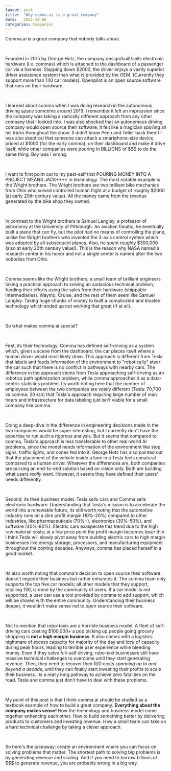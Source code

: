 ```yaml
---
layout: post
title:  "Why comma.ai is a great company"
date:   2021-10-06
categories: Companies
---
```


Comma.ai is a great company that nobody talks about. 

&nbsp;

Founded in 2015 by George Hotz, the company design/built/sells electronic hardware (i.e. commas) which is attached to the dashboard of a passenger car via a harness. Slapping down $2000, the driver enjoys a vastly superior driver assistance system than what is provided by the OEM. (Currently they support more than 140 car models). Openpilot is an open source software that runs on their hardware. 

&nbsp;

I learned about comma when I was doing research in the autonomous driving space sometime around 2019. I remember it left an impression since the company was taking a radically different approach from any other company that I looked into. I was also shocked that an autonomous driving company would open source their software; it felt like a magician spoiling all his tricks throughout the show. (I didn't know Penn and Teller back then!) I was also skeptical that someone can attach a smartphone-size device, priced at $1000 (for the early comma), on their dashboard and make it drive itself, while other companies were pouring in BILLIONS of $$$ to do the same thing. Boy was I wrong. 

&nbsp;

I want to first point out to my past-self that POURING MONEY INTO A PROJECT MEANS JACK**** in technology. The most notable example is the Wright brothers. The Wright brothers are two brilliant bike mechanics from Ohio who solved controlled human flight at a budget of roughly $2000 (at early 20th century value). All the money came from the revenue generated by the bike shop they owned. 

&nbsp;

In contrast to the Wright brothers is Samuel Langley, a professor of astronomy at the University of Pittsburgh. An aviation fanatic, he eventually built a plane that can fly, but the pilot had no means of controlling the plane, unlike the Wright brothers who invented the 3-axis control system which was adopted by all subsequent planes. Also, he spent roughly $300,000 (also at early 20th century value!). This is the reason why NASA named a research center in his honor and not a single center is named after the two nobodies from Ohio. 

&nbsp;

Comma seems like the Wright brothers; a small team of brilliant engineers taking a practical approach to solving an audacious technical problem, funding their efforts using the sales from their hardware (shippable intermediaries). Waymo, Cruise, and the rest of them seem like Samuel Langley. Taking huge chunks of money to built a complicated and bloated technology which ended up not working that great (if at all). 

&nbsp;

So what makes comma.ai special? 

&nbsp;

First, its their technology. Comma has defined self-driving as a system which, given a scene from the dashboard, the car places itself where a human driver would most likely drive. This approach is different from Tesla that labels and feeds information of the environment to "robotically" steer the car such that there is no conflict in pathways with nearby cars. The difference in the approach stems from Tesla approaching self-driving as an robotics path optimization problem, while comma approaches it as a data-centric statistics problem. Its worth noting here that the number of employees between the two companies are *vastly* different (Tesla: 70,700 vs comma: 20-ish) that Tesla's approach requiring large number of man hours and infrastructure for data labeling just isn't viable for a small company like comma. 

&nbsp;

Doing a deep-dive in the difference in engineering decisions made in the two companies would be super interesting, but I currently don't have the expertise to run such a rigorous analysis. But it seems that compared to comma, Tesla's approach is less transferable to other real-world AI problems, since the model needs information of the environment like stop signs, traffic lights, and cones fed into it. George Hotz has also pointed out that the placement of the vehicle inside a lane in a Tesla feels unnatural compared to a human driver. Whatever the differences are, both companies are pursing an end-to-end solution based on vision only. Both are building what users *really* want. However, it seems they have defined their users' needs differently. 

&nbsp;

Second, its their business model. Tesla sells cars and Comma sells electronic hardware. Understanding that Tesla's mission is to accelerate the world into a renewable future, its still worth noting that the automotive industry runs on a slim profit margin (10%-20%) compared to other industries, like pharmaceuticals (70%+), electronics (30%-50%), and software (40%-80%). Electric cars exasperate this trend due to the high raw material costs; at a low price point the profit margin becomes *laser* thin. I think Tesla will slowly pivot away from building electric cars to high margin businesses like energy storage, processors, and manufacturing equipment throughout the coming decades. Anyways, comma has placed herself in a good market. 

&nbsp;

Its also worth noting that comma's decision to open source their software doesn't impede their business but rather enhances it. The comma team only supports the top five car models; all other models that they support, totalling 130, is done by the community of users. If a car model is not supported, a user can use a tool provided by comma to add support, which will be shared with the entire community. Understanding their business deeper, it wouldn't make sense *not* to open source their software. 

&nbsp;

Not to mention that robo-taxis are a horrible business model. A fleet of self-driving cars costing $100,000+ a pop picking up people going grocery shopping is **not a high margin business**. It also comes with a logistics nightmare of *excess* capacity for majority of the day and *lack* of capacity during peak hours, leading to terrible user experience while bleeding money.  Even if they solve full-self driving, robo-taxi businesses still have massive technical challenges to overcome until they start generating revenue. Then, they need to recover their R/D costs *spanning up to and beyond a decade*, until they can finally start investing their profits to scale their business. Its a really long pathway to achieve zero fatalities on the road. Tesla and comma just don't have to deal with these problems.

&nbsp;

My point of this post is that I think comma.ai should be studied as a textbook example of how to build a great company. **Everything about the company makes sense!** How the technology and business model come together enhancing each other. How to build something better by delivering products to customers and investing revenue. How a small team can take on a hard technical challenge by taking a clever approach. 

&nbsp;

So here's the takeaway: create an environment where you can focus on solving problems that matter. The shortest path to solving big problems is by generating revenue and scaling. And if you need to borrow billions of $$$ to generate revenue, you are probably wrong in a big way. 
